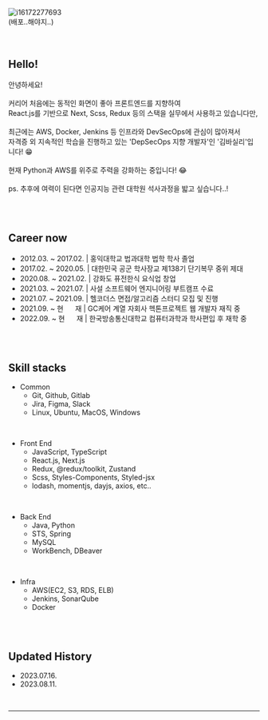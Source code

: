 ![i16172277693](https://github.com/basilry/basilry/assets/78642147/d530b790-436f-4db2-b2ee-53ac20fa1c80)
<br />
(배포..해야지..)
<br />
<br />
<br />


## Hello!

안녕하세요!
<br />
<br />
커리어 처음에는 동적인 화면이 좋아 프론트엔드를 지향하여 
<br />
React.js를 기반으로 Next, Scss, Redux 등의 스택을 실무에서 사용하고 있습니다만,
<br />
<br />
최근에는 AWS, Docker, Jenkins 등 인프라와 DevSecOps에 관심이 많아져서 
<br />
자격증 외 지속적인 학습을 진행하고 있는 'DepSecOps 지향 개발자'인 '김바실리'입니다! 😁
<br />
<br />
현재 Python과 AWS를 위주로 주력을 강화하는 중입니다! 😂
<br />
<br />
ps. 추후에 여력이 된다면 인공지능 관련 대학원 석사과정을 밟고 싶습니다..!


<br />
<br />


## Career now

- 2012.03. ~ 2017.02. | 홍익대학교 법과대학 법학 학사 졸업
- 2017.02. ~ 2020.05. | 대한민국 공군 학사장교 제138기 단기복무 중위 제대
- 2020.08. ~ 2021.02. | 강화도 퓨전한식 요식업 창업
- 2021.03. ~ 2021.07. | 사설 소프트웨어 엔지니어링 부트캠프 수료
- 2021.07. ~ 2021.09. | 헬코더스 면접/알고리즘 스터디 모집 및 진행
- 2021.09. ~ 현&nbsp;&nbsp;&nbsp;&nbsp;&nbsp;&nbsp;재 | GC케어 계열 자회사 헥톤프로젝트 웹 개발자 재직 중
- 2022.09. ~ 현&nbsp;&nbsp;&nbsp;&nbsp;&nbsp;&nbsp;재 | 한국방송통신대학교 컴퓨터과학과 학사편입 후 재학 중


<br />
<br />


## Skill stacks

- Common
  - Git, Github, Gitlab
  - Jira, Figma, Slack
  - Linux, Ubuntu, MacOS, Windows

<br />

- Front End
  - JavaScript, TypeScript
  - React.js, Next.js
  - Redux, @redux/toolkit, Zustand
  - Scss, Styles-Components, Styled-jsx
  - lodash, momentjs, dayjs, axios, etc..

<br />

- Back End
  - Java, Python
  - STS, Spring
  - MySQL
  - WorkBench, DBeaver
 
<br />

- Infra
  - AWS(EC2, S3, RDS, ELB)
  - Jenkins, SonarQube
  - Docker


<br />
<br />


## Updated History

- 2023.07.16.
- 2023.08.11.

<br />

---
